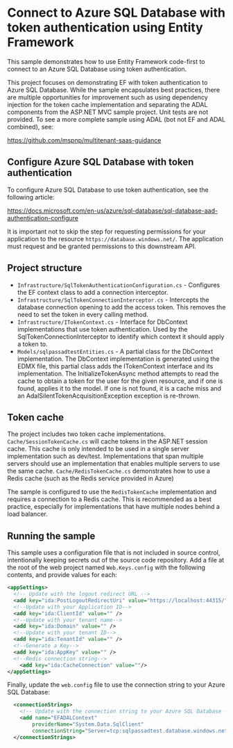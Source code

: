 # Connect to Azure SQL Database with token authentication using Entity Framework
This sample demonstrates how to use Entity Framework code-first to connect to an Azure SQL Database using token authentication. 

This project focuses on demonstrating EF with token authentication to Azure SQL Database. While the sample encapsulates best practices, there are multiple opportunities for improvement such as using dependency injection for the token cache implementation and separating the ADAL components from the ASP.NET MVC sample project. Unit tests are not provided. To see a more complete sample using ADAL (bot not EF and ADAL combined), see:

https://github.com/mspnp/multitenant-saas-guidance 

## Configure Azure SQL Database with token authentication

To configure Azure SQL Database to use token authentication, see the following article:

https://docs.microsoft.com/en-us/azure/sql-database/sql-database-aad-authentication-configure

It is important not to skip the step for requesting permissions for your application to the resource `https://database.windows.net/`. The application must request and be granted permissions to this downstream API.

## Project structure
- `Infrastructure/SqlTokenAuthenticationConfiguration.cs` - Configures the EF context class to add a connection interceptor.
- `Infrastructure/SqlTokenConnectionInterceptor.cs` - Intercepts the database connection opening to add the access token. This removes the need to set the token in every calling method.
- `Infrastructure/ITokenContext.cs` - Interface for DbContext implementations that use token authentication. Used by the SqlTokenConnectionInterceptor to identify which context it should apply a token to.
- `Models/sqlpassadtestEntities.cs` - A partial class for the DbContext implementation. The DbContext implementation is generated using the EDMX file, this partial class adds the ITokenContext interface and its implementation. The InitializeTokenAsync method attempts to read the cache to obtain a token for the user for the given resource, and if one is found, applies it to the model. If one is not found, it is a cache miss and an AdalSilentTokenAcquisitionException exception is re-thrown.

## Token cache
The project includes two token cache implementations. `Cache/SessionTokenCache.cs` will cache tokens in the ASP.NET session cache. This cache is only intended to be used in a single server implementation such as dev/test. Implementations that span multiple servers should use an implementation that enables multiple servers to use the same cache. `Cache/RedisTokenCache.cs` demonstrates how to use a Redis cache (such as the Redis service provided in Azure) 

The sample is configured to use the `RedisTokenCache` implementation and requires a connection to a Redis cache. This is recommended as a best practice, especially for implementations that have multiple nodes behind a load balancer.

## Running the sample
This sample uses a configuration file that is not included in source control, intentionally keeping secrets out of the source code repository. Add a file at the root of the web project named `Web.Keys.config` with the following contents, and provide values for each:

````xml
<appSettings>
  <!-- Update with the logout redirect URL -->
  <add key="ida:PostLogoutRedirectUri" value="https://localhost:44315/" />
  <!--Update with your Application ID-->
  <add key="ida:ClientId" value="" />
  <!--Update with your tenant name-->
  <add key="ida:Domain" value="" />
  <!--Update with your tenant ID-->
  <add key="ida:TenantId" value="" />
  <!--Generate a Key-->
  <add key="ida:AppKey" value="" />
  <!--Redis connection string-->
    <add key="ida:CacheConnection" value=""/>
</appSettings>
````

Finally, update the `web.config` file to use the connection string to your Azure SQL Database:

````xml
  <connectionStrings>
    <!-- Update with the connection string to your Azure SQL Database -->
    <add name="EFADALContext"
        providerName="System.Data.SqlClient"
        connectionString="Server=tcp:sqlpassadtest.database.windows.net,1433;Initial Catalog=sqlpassadtest;Persist Security Info=False;MultipleActiveResultSets=False;Encrypt=True;TrustServerCertificate=False;"/>
  </connectionStrings>
````